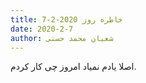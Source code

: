 ```yaml
---
title: خاطره روز 2020-2-7
date: 2020-2-7
author: شعبان محمد حسنی
---
```


اصلا یادم نمیاد امروز چی کار کردم.